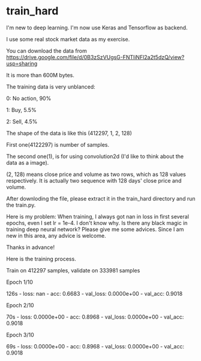 # train_hard

I'm new to deep learning. I'm now use Keras and Tensorflow as backend.

I use some real stock market data as my exercise. 

You can download the data from https://drive.google.com/file/d/0B3zSzVUgsG-FNTliNFl2a2t5dzQ/view?usp=sharing

It is more than 600M bytes. 

The training data is very unblanced: 

0: No action, 90%

1: Buy, 5.5%

2: Sell, 4.5%

The shape of the data is like this (412297, 1, 2, 128)

First one(4122297) is number of samples.

The second one(1), is for using convolution2d (I'd like to think about the data as a image).

(2, 128) means close price and volume as two rows, which as 128 values respectively. It is actually two sequence with 128 days' close price and volume.

After downloding the file, please extract it in the train_hard directory and run the train.py.

Here is my problem:
When training, I always got nan in loss in first several epochs, even I set lr = 1e-4. 
I don't know why. Is there any black magic in training deep neural network? 
Please give me some advices. Since I am new in this area, any advice is welcome.

Thanks in advance!

Here is the training process.

Train on 412297 samples, validate on 333981 samples

Epoch 1/10

126s - loss: nan - acc: 0.6683 - val_loss: 0.0000e+00 - val_acc: 0.9018

Epoch 2/10

70s - loss: 0.0000e+00 - acc: 0.8968 - val_loss: 0.0000e+00 - val_acc: 0.9018

Epoch 3/10

69s - loss: 0.0000e+00 - acc: 0.8968 - val_loss: 0.0000e+00 - val_acc: 0.9018
